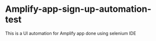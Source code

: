 # Amplify-app-sign-up-automation-test
This is a UI automation for Amplify app done using selenium IDE
